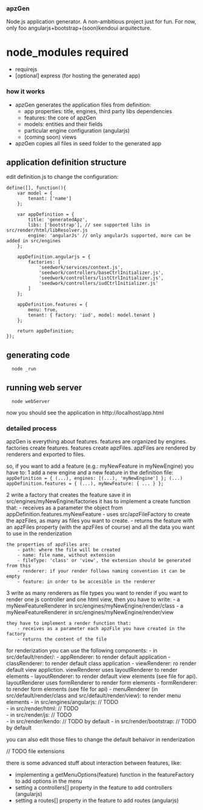 ### apzGen
Node.js application generator. A non-ambitious project just for fun.
For now, only foo angularjs+bootstrap+(soon)kendoui arquitecture.

# node_modules required
- requirejs
- [optional] express (for hosting the generated app)

### how it works
- apzGen generates the application files from definition:
  - app properties: title, engines, third party libs dependencies
  - features: the core of apzGen
  - models: entities and their fields
  - particular engine configuration (angularjs)
  - (coming soon) views
- apzGen copies all files in seed folder to the generated app

## application definition structure
edit definition.js to change the configuration:
```
define([], function(){	
	var model = {
		tenant: ['name']	
	};
	
	var appDefinition = { 
		title: 'generatedApz',
		libs: ['bootstrap'], // see supported libs in src/render/html/libResolver.js
		engine: 'angularJs' // only angularJs supported, more can be added in src/engines
	};
	
	appDefinition.angularjs = {
		factories: [
			'seedwork/services/context.js',
			'seedwork/controllers/baseCtrlInitializer.js',
			'seedwork/controllers/listCtrlInitializer.js',
			'seedwork/controllers/iudCtrlInitializer.js'
		]
	};
	
	appDefinition.features = {
		menu: true,
		tenant: { factory: 'iud', model: model.tenant }
	};
	
	return appDefinition;
});
```

## generating code
```
  node _run
```
## running web server
```
  node webServer
```
now you should see the application in http://localhost/app.html

### detailed process
apzGen is everything about features.
features are organized by engines.
factories create features.
features create apzFiles.
apzFiles are rendered by renderers and exported to files.

so, if you want to add a feature (e.g.: myNewFeature in myNewEngine) you have to:
1	add a new engine and a new feature in the definition file:
	```
		appDefinition = {
			(...),
			engines: [(...), 'myNewEngine']
		};
		(...)
		appDefinition.features = {
			(...),
			myNewFeature: { ... }
		};
	```

2	write a factory that creates the feature
	save it in src/engines/myNewEngine/factories
	it has to implement a create function that:
		- receives as a parameter the object from appDefinition.features.myNewFeature
		- uses src/apzFileFactory to create the apzFiles, as many as files you want to create.
	 	- returns the feature with an apzFiles property (with the apzFiles of course) and all the data you want to use in the renderization
		 
	the properties of apzFiles are:
		- path: where the file will be created
		- name: file name, without extension
		- fileType: 'class' or 'view', the extension should be generated from this
		- renderer: if your render follows naming convention it can be empty
		- feature: in order to be accesible in the renderer

3	write as many renderers as file types you want to render
 	if you want to render one js controller and one html view, then you have to write:
	  	- a myNewFeatureRenderer in src/engines/myNewEngine/render/class
	  	- a myNewFeatureRenderer in src/engines/myNewEngine/render/view
	  
	they have to implement a render function that:
	  	- receives as a parameter each apzFile you have created in the factory
		- returns the content of the file

for renderization you can use the following components:
	- in src/default/render/:
		- appRenderer: to render default application
		- classRenderer: to render default class application
		- viewRenderer: ro render default view appliction. viewRenderer uses layoutRenderer to render elements
		- layoutRenderer: to render default view elements (see file for api). layoutRenderer uses formRenderer to render form elements
		- formRenderer: to render form elements (see file for api)
	- menuRenderer (in src/default/render/class and src/default/render/view): to render menu elements
	- in src/engines/angularjs:
		// TODO  
	- in src/render/html:
		// TODO  
	- in src/render/js:
		// TODO  
	- in src/render/kendo:
		// TODO by default
	- in src/render/bootstrap:
		// TODO by default

you can also edit those files to change the default behaivor in renderization

// TODO file extensions 

there is some advanced stuff about interaction between features, like:
- implementing a getMenuOptions(feature) function in the featureFactory to add options in the menu 
- setting a controllers[] property in the feature to add controllers (angularjs)
- setting a routes[] property in the feature to add routes (angularjs)